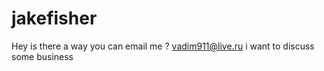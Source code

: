# jakefisher
Hey is there a way you can email me ? vadim911@live.ru i want to discuss some business 
